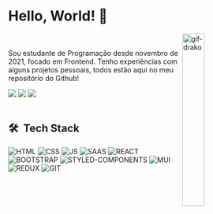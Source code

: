 # Hello, World! 👋

<div>
  <img align="right" width="30%" alt="gif-drako" display="block" src="https://cdn.discordapp.com/attachments/748549245115826336/990991878004572290/picasion.com_7502d8134d39a13dc92bd8e847a0e32d.gif">

<br/>  
  <p>Sou estudante de Programação desde novembro de 2021, focado em Frontend. Tenho experiências com alguns projetos pessoais, todos estão aqui no meu repositório do Github!</p>
  
<div align="left">
  <a href="mailto:kauaoliveira.dev@gmail.com"><img src="https://img.shields.io/badge/-Gmail-%23333?style=for-the-badge&logo=gmail&logoColor=white"></a>
  <a href="https://www.linkedin.com/in/kauã-de-oliveira-lopes-7465a9221/" target="_blank"><img src="https://img.shields.io/badge/-LinkedIn-%230077B5?style=for-the-badge&logo=linkedin&logoColor=white"></a> 
  <a href="https://contate.me/kauadeoliveira" target="_blank"> <img src="https://img.shields.io/badge/WhatsApp-25D366?style=for-the-badge&logo=whatsapp&logoColor=white"></a>
</div>
  
<br/>
  
## 🛠 &nbsp;Tech Stack


![HTML](https://img.shields.io/badge/HTML5-E34F26?style=for-the-badge&logo=html5&logoColor=white)
![CSS](https://img.shields.io/badge/CSS3-1572B6?style=for-the-badge&logo=css3&logoColor=white)
![JS](https://img.shields.io/badge/JavaScript-F7DF1E?style=for-the-badge&logo=javascript&logoColor=black)
![SAAS](https://img.shields.io/badge/Sass-CC6699?style=for-the-badge&logo=sass&logoColor=white)
![REACT](https://img.shields.io/badge/React-20232A?style=for-the-badge&logo=react&logoColor=61DAFB)
![BOOTSTRAP](https://img.shields.io/badge/Bootstrap-563D7C?style=for-the-badge&logo=bootstrap&logoColor=white)
![STYLED-COMPONENTS](https://img.shields.io/badge/styled--components-DB7093?style=for-the-badge&logo=styled-components&logoColor=white)
![MUI](https://img.shields.io/badge/Material--UI-0081CB?style=for-the-badge&logo=material-ui&logoColor=white)
![REDUX](https://img.shields.io/badge/Redux-593D88?style=for-the-badge&logo=redux&logoColor=white)
![GIT](https://img.shields.io/badge/Git-E34F26?style=for-the-badge&logo=git&logoColor=white)
  

 

 
   
   

